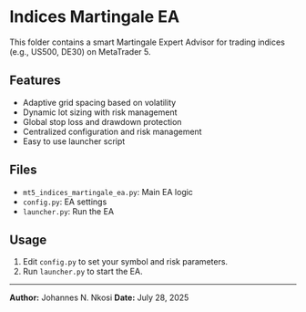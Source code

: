 # Indices Martingale EA

This folder contains a smart Martingale Expert Advisor for trading indices (e.g., US500, DE30) on MetaTrader 5.

## Features
- Adaptive grid spacing based on volatility
- Dynamic lot sizing with risk management
- Global stop loss and drawdown protection
- Centralized configuration and risk management
- Easy to use launcher script

## Files
- `mt5_indices_martingale_ea.py`: Main EA logic
- `config.py`: EA settings
- `launcher.py`: Run the EA

## Usage
1. Edit `config.py` to set your symbol and risk parameters.
2. Run `launcher.py` to start the EA.

---
**Author:** Johannes N. Nkosi
**Date:** July 28, 2025
